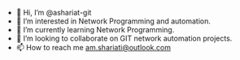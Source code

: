 - 👋 Hi, I’m @ashariat-git
- 👀 I’m interested in Network Programming and automation.
- 🌱 I’m currently learning Network Programming.
- 💞️ I’m looking to collaborate on GIT network automation projects.
- 📫 How to reach me am.shariati@outlook.com

<!---
ashariat-git/ashariat-git is a ✨ special ✨ repository because its `README.md` (this file) appears on your GitHub profile.
You can click the Preview link to take a look at your changes.
--->
